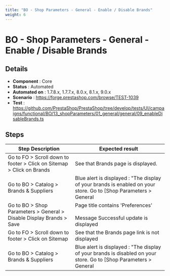 ```yaml
---
title: "BO - Shop Parameters - General - Enable / Disable Brands"
weight: 6
---
```


# BO - Shop Parameters - General - Enable / Disable Brands
## Details
* **Component** : Core
* **Status** : Automated
* **Automated on** : 1.7.8.x, 1.7.7.x, 8.0.x, 8.1.x, 9.0.x
* **Scenario** : https://forge.prestashop.com/browse/TEST-1039
* **Test** : https://github.com/PrestaShop/PrestaShop/tree/develop/tests/UI/campaigns/functional/BO/13_shopParameters/01_general/general/09_enableDisableBrands.ts

## Steps
| Step Description | Expected result |
| ----- | ----- |
| Go to FO > Scroll down to footer > Click on Sitemap > Click on Brands | See that Brands page is displayed. |
| Go to BO > Catalog > Brands & Suppliers | Blue alert is displayed : "The display of your brands is enabled on your store. Go to [Shop Parameters > General|http://develop:8888/admin-dev/index.php/configure/shop/preferences/preferences?_token=UypSSVWK9eBBg2AxKgciu-VKCtumCmAl_0o4KRg2ygU] to edit settings." |
| Go to BO > Shop Parameters > General > Disable Display Brands > Save | Page title contains 'Preferences'<br><br>Message Successful update is displayed |
| Go to FO > Scroll down to footer > Click on Sitemap | See that the Brands page link is not displayed |
| Go to BO > Catalog > Brands & Suppliers | Blue alert is displayed : "The display of your brands is disabled on your store. Go to [Shop Parameters > General|http://develop:8888/admin-dev/index.php/configure/shop/preferences/preferences?_token=UypSSVWK9eBBg2AxKgciu-VKCtumCmAl_0o4KRg2ygU] to edit settings." |
